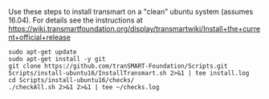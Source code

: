 Use these steps to install transmart on a "clean" ubuntu system (assumes 16.04).
For details see the instructions at
https://wiki.transmartfoundation.org/display/transmartwiki/Install+the+current+official+release

    sudo apt-get update
    sudo apt-get install -y git
    git clone https://github.com/tranSMART-Foundation/Scripts.git
    Scripts/install-ubuntu16/InstallTransmart.sh 2>&1 | tee install.log
    cd Scripts/install-ubuntu16/checks/
    ./checkAll.sh 2>&1 2>&1 | tee ~/checks.log


